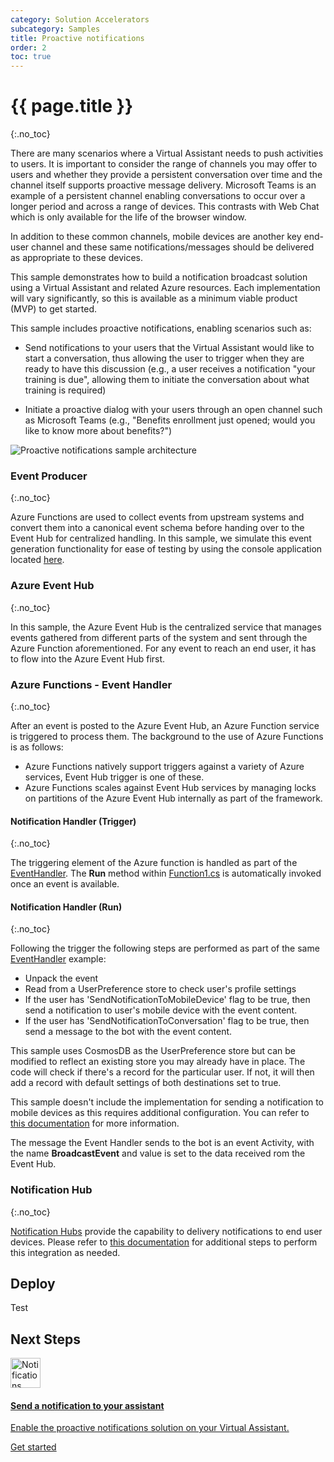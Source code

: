 ```yaml
---
category: Solution Accelerators
subcategory: Samples
title: Proactive notifications
order: 2
toc: true
---
```

# {{ page.title }}
{:.no_toc}

There are many scenarios where a Virtual Assistant needs to push activities to users. It is important to consider the range of channels you may offer to users and whether they provide a persistent conversation over time and the channel itself supports proactive message delivery. Microsoft Teams is an example of a persistent channel enabling conversations to occur over a longer period and across a range of devices. This contrasts with Web Chat which is only available for the life of the browser window. 

In addition to these common channels, mobile devices are another key end-user channel and these same notifications/messages should be delivered as appropriate to these devices. 

This sample demonstrates how to build a notification broadcast solution using a Virtual Assistant and related Azure resources. Each implementation will vary significantly, so this is available as a minimum viable product (MVP) to get started. 

This sample includes proactive notifications, enabling scenarios such as: 

- Send notifications to your users that the Virtual Assistant would like to start a conversation, thus allowing the user to trigger when they are ready to have this discussion (e.g., a user receives a notification "your training is due", allowing them to initiate the conversation about what training is required) 

- Initiate a proactive dialog with your users through an open channel such as Microsoft Teams (e.g., "Benefits enrollment just opened; would you like to know more about benefits?") 

![Proactive notifications sample architecture]({{site.baseurl}}/assets/images/ProactiveNotificationsDrawing.PNG)

### Event Producer
{:.no_toc}

Azure Functions are used to collect events from upstream systems and convert them into a canonical event schema before handing over to the Event Hub for centralized handling. In this sample, we simulate this event generation functionality for ease of testing by using the console application located [here](/samples/EnterpriseNotification/EventProducer).

### Azure Event Hub
{:.no_toc}

In this sample, the Azure Event Hub is the centralized service that manages events gathered from different parts of the system and sent through the Azure Function aforementioned. For any event to reach an end user, it has to flow into the Azure Event Hub first.

### Azure Functions - Event Handler
{:.no_toc}

After an event is posted to the Azure Event Hub, an Azure Function service is triggered to process them. The background to the use of Azure Functions is as follows:

- Azure Functions natively support triggers against a variety of Azure services, Event Hub trigger is one of these.
- Azure Functions scales against Event Hub services by managing locks on partitions of the Azure Event Hub internally as part of the framework.

#### Notification Handler (Trigger)
{:.no_toc}

The triggering element of the Azure function is handled as part of the [EventHandler](/samples/EnterpriseNotification/EventHandler). The **Run** method within [Function1.cs]({{site.repo}}/samples/EnterpriseNotification/EventHandler/Function1.cs) is automatically invoked once an event is available.

#### Notification Handler (Run)
{:.no_toc}

Following the trigger the following steps are performed as part of the same [EventHandler]({{site.repo}}/samples/EnterpriseNotification/EventHandler) example:

- Unpack the event
- Read from a UserPreference store to check user's profile settings
- If the user has 'SendNotificationToMobileDevice' flag to be true, then send a notification to user's mobile device with the event content.
- If the user has 'SendNotificationToConversation' flag to be true, then send a message to the bot with the event content.

This sample uses CosmosDB as the UserPreference store but can be modified to reflect an existing store you may already have in place. The code will check if there's a record for the particular user. If not, it will then add a record with default settings of both destinations set to true.

This sample doesn't include the implementation for sending a notification to mobile devices as this requires additional configuration. You can refer to [this documentation](https://docs.microsoft.com/en-us/azure/notification-hubs/notification-hubs-aspnet-backend-ios-apple-apns-notification) for more information.

The message the Event Handler sends to the bot is an event Activity, with the name **BroadcastEvent** and value is set to the data received rom the Event Hub.

### Notification Hub
{:.no_toc}

[Notification Hubs](https://azure.microsoft.com/en-us/services/notification-hubs) provide the capability to delivery notifications to end user devices. Please refer to [this documentation](https://docs.microsoft.com/en-us/azure/notification-hubs/notification-hubs-aspnet-backend-ios-apple-apns-notification) for additional steps to perform this integration as needed.


## Deploy
Test

## Next Steps

<div class="card-deck">
     <a href="{{site.baseurl}}/solution-accelerators/tutorials/enable-proactive-notifications/1-intro/"  class="card">
        <div class="card-body">
            <img src="{{site.baseurl}}/assets/images/icons/notification.png" alt="Notifications icon" width="48px">             
            <h4 class="no_toc card-title">Send a notification to your assistant</h4>
            <p class="card-text">Enable the proactive notifications solution on your Virtual Assistant.</p>
            <div class="btn btn-primary">Get started</div>
        </div>
    </a>
</div>